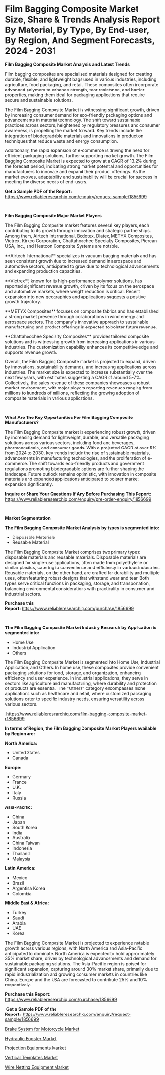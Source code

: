<p><h1>Film Bagging Composite Market Size, Share & Trends Analysis Report By Material, By Type, By End-user, By Region, And Segment Forecasts, 2024 - 2031</h1></p><p><strong>Film Bagging Composite Market Analysis and Latest Trends</strong></p>
<p><p>Film bagging composites are specialized materials designed for creating durable, flexible, and lightweight bags used in various industries, including agriculture, food packaging, and retail. These composites often incorporate advanced polymers to enhance strength, tear resistance, and barrier properties, making them ideal for packaging applications that require secure and sustainable solutions.</p><p>The Film Bagging Composite Market is witnessing significant growth, driven by increasing consumer demand for eco-friendly packaging options and advancements in material technology. The shift toward sustainable practices across sectors, heightened by regulatory pressures and consumer awareness, is propelling the market forward. Key trends include the integration of biodegradable materials and innovations in production techniques that reduce waste and energy consumption.</p><p>Additionally, the rapid expansion of e-commerce is driving the need for efficient packaging solutions, further supporting market growth. The Film Bagging Composite Market is expected to grow at a CAGR of 13.2% during the forecast period, indicating strong market potential and opportunities for manufacturers to innovate and expand their product offerings. As the market evolves, adaptability and sustainability will be crucial for success in meeting the diverse needs of end-users.</p></p>
<p><strong>Get a Sample PDF of the Report:&nbsp;</strong> <a href="https://www.reliableresearchiq.com/enquiry/request-sample/1856699?utm_campaign=1732&utm_medium=2&utm_source=Github&utm_content=ia&utm_term=20102024&utm_id=film-bagging-composite">https://www.reliableresearchiq.com/enquiry/request-sample/1856699</a></p>
<p>&nbsp;</p>
<p><strong>Film Bagging Composite Major Market Players</strong></p>
<p><p>The Film Bagging Composite market features several key players, each contributing to its growth through innovation and strategic partnerships. Among them, Airtech International, Bodotex, Diatex, METYX Composites, Victrex, Kirkco Corporation, Chattahoochee Specialty Composites, Piercan USA, Inc., and Heatcon Composite Systems are notable.</p><p>**Airtech International** specializes in vacuum bagging materials and has seen consistent growth due to increased demand in aerospace and automotive sectors, anticipated to grow due to technological advancements and expanding production capacities. </p><p>**Victrex**, known for its high-performance polymer solutions, has reported significant revenue growth, driven by its focus on the aerospace and automotive markets, where weight reduction is critical. Recent expansion into new geographies and applications suggests a positive growth trajectory.</p><p>**METYX Composites** focuses on composite fabrics and has established a strong market presence through collaborations in wind energy and aerospace sectors. The company's innovative approach to sustainable manufacturing and product offerings is expected to bolster future revenue.</p><p>**Chattahoochee Specialty Composites** provides tailored composite solutions and is witnessing growth from increasing applications in various industries. The customization capability enhances its competitive edge and supports revenue growth.</p><p>Overall, the Film Bagging Composite market is projected to expand, driven by innovations, sustainability demands, and increasing applications across industries. The market size is expected to increase substantially over the next few years, with estimates suggesting a CAGR of around 5-7%. Collectively, the sales revenue of these companies showcases a robust market environment, with major players reporting revenues ranging from millions to hundreds of millions, reflecting the growing adoption of composite materials in various applications.</p></p>
<p>&nbsp;</p>
<p><strong>What Are The Key Opportunities For Film Bagging Composite Manufacturers?</strong></p>
<p><p>The Film Bagging Composite market is experiencing robust growth, driven by increasing demand for lightweight, durable, and versatile packaging solutions across various sectors, including food and beverages, pharmaceuticals, and consumer goods. With a projected CAGR of over 5% from 2024 to 2030, key trends include the rise of sustainable materials, advancements in manufacturing technologies, and the proliferation of e-commerce. The shift towards eco-friendly products and government regulations promoting biodegradable options are further shaping the landscape. Future outlook remains optimistic, with innovation in composite materials and expanded applications anticipated to bolster market expansion significantly.</p></p>
<p><strong>Inquire or Share Your Questions If Any Before Purchasing This Report:</strong> <a href="https://www.reliableresearchiq.com/enquiry/pre-order-enquiry/1856699?utm_campaign=1732&utm_medium=2&utm_source=Github&utm_content=ia&utm_term=20102024&utm_id=film-bagging-composite">https://www.reliableresearchiq.com/enquiry/pre-order-enquiry/1856699</a></p>
<p>&nbsp;</p>
<p><strong>Market Segmentation</strong></p>
<p><strong>The Film Bagging Composite Market Analysis by types is segmented into:</strong></p>
<p><ul><li>Disposable Materials</li><li>Reusable Material</li></ul></p>
<p><p>The Film Bagging Composite Market comprises two primary types: disposable materials and reusable materials. Disposable materials are designed for single-use applications, often made from polyethylene or similar plastics, catering to convenience and efficiency in various industries. Reusable materials, on the other hand, are crafted for durability and multiple uses, often featuring robust designs that withstand wear and tear. Both types serve critical functions in packaging, storage, and transportation, balancing environmental considerations with practicality in consumer and industrial sectors.</p></p>
<p><strong>Purchase this Report:&nbsp;</strong><a href="https://www.reliableresearchiq.com/purchase/1856699?utm_campaign=1732&utm_medium=2&utm_source=Github&utm_content=ia&utm_term=20102024&utm_id=film-bagging-composite">https://www.reliableresearchiq.com/purchase/1856699</a></p>
<p>&nbsp;</p>
<p><strong>The Film Bagging Composite Market Industry Research by Application is segmented into:</strong></p>
<p><ul><li>Home Use</li><li>Industrial Application</li><li>Others</li></ul></p>
<p><p>The Film Bagging Composite Market is segmented into Home Use, Industrial Application, and Others. In home use, these composites provide convenient packaging solutions for food, storage, and organization, enhancing efficiency and user experience. In industrial applications, they serve in sectors like agriculture and manufacturing, where durability and protection of products are essential. The "Others" category encompasses niche applications such as healthcare and retail, where customized packaging solutions cater to specific industry needs, ensuring versatility across various sectors.</p></p>
<p><a href="https://www.reliableresearchiq.com/film-bagging-composite-market-r1856699?utm_campaign=1732&utm_medium=2&utm_source=Github&utm_content=ia&utm_term=20102024&utm_id=film-bagging-composite">&nbsp;https://www.reliableresearchiq.com/film-bagging-composite-market-r1856699</a></p>
<p><strong>In terms of Region, the Film Bagging Composite Market Players available by Region are:</strong></p>
<p>
    <p> <strong> North America: </strong>
        <ul>
            <li>United States</li>
            <li>Canada</li>
        </ul>
        </p> 
    <p> <strong> Europe: </strong>
        <ul>
            <li>Germany</li>
            <li>France</li>
            <li>U.K.</li>
            <li>Italy</li>
            <li>Russia</li>
        </ul>
        </p> 
    <p> <strong> Asia-Pacific: </strong>
        <ul>
            <li>China</li>
            <li>Japan</li>
            <li>South Korea</li>
            <li>India</li>
            <li>Australia</li>
            <li>China Taiwan</li>
            <li>Indonesia</li>
            <li>Thailand</li>
            <li>Malaysia</li>
        </ul>
        </p> 
    <p> <strong> Latin America: </strong>
        <ul>
            <li>Mexico</li>
            <li>Brazil</li>
            <li>Argentina Korea</li>
            <li>Colombia</li>
        </ul>
        </p> 
    <p> <strong> Middle East & Africa: </strong>
        <ul>
            <li>Turkey</li>
            <li>Saudi</li>
            <li>Arabia</li>
            <li>UAE</li>
            <li>Korea</li>
        </ul>
    </p>
    </p>
<p><p>The Film Bagging Composite Market is projected to experience notable growth across various regions, with North America and Asia-Pacific anticipated to dominate. North America is expected to hold approximately 35% market share, driven by technological advancements and demand for sustainable packaging solutions. The Asia-Pacific region is poised for significant expansion, capturing around 30% market share, primarily due to rapid industrialization and growing consumer markets in countries like China. Europe and the USA are forecasted to contribute 25% and 10% respectively.</p></p>
<p><strong>Purchase this Report: </strong><a href="https://www.reliableresearchiq.com/purchase/1856699?utm_campaign=1732&utm_medium=2&utm_source=Github&utm_content=ia&utm_term=20102024&utm_id=film-bagging-composite">https://www.reliableresearchiq.com/purchase/1856699</a></p>
<p>&nbsp;<strong>Get a Sample PDF of the Report:&nbsp;&nbsp;</strong><a href="https://www.reliableresearchiq.com/enquiry/request-sample/1856699?utm_campaign=1732&utm_medium=2&utm_source=Github&utm_content=ia&utm_term=20102024&utm_id=film-bagging-composite">https://www.reliableresearchiq.com/enquiry/request-sample/1856699</a></p>
<p><strong></strong></p>
<p><p><a href="https://www.linkedin.com/pulse/navigating-global-brake-system-motorcycle-market-from-trends-lkyjf?utm_campaign=1732&utm_medium=2&utm_source=Github&utm_content=ia&utm_term=20102024&utm_id=film-bagging-composite">Brake System for Motorcycle Market</a></p><p><a href="https://www.linkedin.com/pulse/hydraulic-booster-market-outlook-complete-industry-analysis-dkctf?utm_campaign=1732&utm_medium=2&utm_source=Github&utm_content=ia&utm_term=20102024&utm_id=film-bagging-composite">Hydraulic Booster Market</a></p><p><a href="https://www.linkedin.com/pulse/projection-equipments-market-industry-trends-forecast-period-ksete?utm_campaign=1732&utm_medium=2&utm_source=Github&utm_content=ia&utm_term=20102024&utm_id=film-bagging-composite">Projection Equipments Market</a></p><p><a href="https://www.linkedin.com/pulse/unlocking-growth-potential-strategic-analysis-vertical-pzsje?utm_campaign=1732&utm_medium=2&utm_source=Github&utm_content=ia&utm_term=20102024&utm_id=film-bagging-composite">Vertical Templates Market</a></p><p><a href="https://github.com/JudyWalsh475/Market-Research-Report-List-1/blob/main/wire-netting-equipment-market.md?utm_campaign=1732&utm_medium=2&utm_source=Github&utm_content=ia&utm_term=20102024&utm_id=film-bagging-composite">Wire Netting Equipment Market</a></p></p>